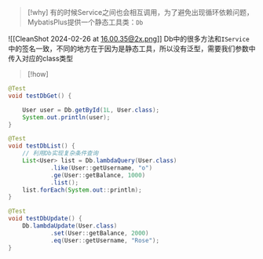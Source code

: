 
> [!why] 
> 有的时候Service之间也会相互调用，为了避免出现循环依赖问题，MybatisPlus提供一个静态工具类：`Db`

![[CleanShot 2024-02-26 at 16.00.35@2x.png]]
Db中的很多方法和`IService`中的签名一致，不同的地方在于因为是静态工具，所以没有泛型，需要我们参数中传入对应的class类型



> [!how] 

```java
@Test
void testDbGet() {

    User user = Db.getById(1L, User.class);
    System.out.println(user);
}

@Test
void testDbList() {
    // 利用Db实现复杂条件查询
    List<User> list = Db.lambdaQuery(User.class)
            .like(User::getUsername, "o")
            .ge(User::getBalance, 1000)
            .list();
    list.forEach(System.out::println);
}

@Test
void testDbUpdate() {
    Db.lambdaUpdate(User.class)
            .set(User::getBalance, 2000)
            .eq(User::getUsername, "Rose");
}

```
